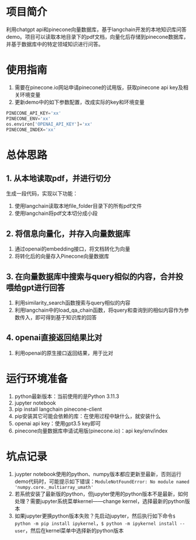 # 项目简介利用chatgpt api和pinecone向量数据库，基于langchain开发的本地知识库问答demo。项目可以读取本地目录下的pdf文档，向量化后存储到pinecone数据库，并基于数据库中的特定领域知识进行问答。# 使用指南1. 需要在pinecone.io网站申请pinecone的试用版，获取pinecone api key及相关环境变量2. 更新demo中的如下参数配置，改成实际的key和环境变量```pythonPINECONE_API_KEY='xx'PINECONE_ENV='xx'os.environ['OPENAI_API_KEY']='xx'PINECONE_INDEX='xx'```# 总体思路## 1. 从本地读取pdf，并进行切分生成一段代码，实现以下功能：1. 使用langchain读取本地file_folder目录下的所有pdf文件2. 使用langchain将pdf文本切分成小段## 2. 将信息向量化，并存入向量数据库1. 通过openai的embedding接口，将文档转化为向量2. 将转化后的向量存入Pinecone向量数据库## 3. 在向量数据库中搜索与query相似的内容，合并投喂给gpt进行回答1. 利用similarity_search函数搜索与query相似的内容2. 利用langchain中的load_qa_chain函数，将query和查询到的相似内容作为参数传入，即可得到基于知识库的回答## 4. openai直接返回结果比对1. 利用openai的原生接口返回结果，用于比对# 运行环境准备1. python最新版本：当前使用的是Python 3.11.32. jupyter notebook3. pip install langchain pinecone-client4. pip安装其它可能会依赖的库：在使用过程中缺什么，就安装什么5. openai api key：使用gpt3.5 key即可6. pinecone向量数据库申请试用版(pinecone.io)：api key/env/index # 坑点记录1. juypter notebook使用的python、numpy版本都应更新至最新，否则运行demo代码时，可能提示如下错误：```ModuleNotFoundError: No module named 'numpy.core._multiarray_umath'```2. 若系统安装了最新版的python，但jupyter使用的python版本不是最新，如何处理？需要jupyter系统菜单kernel——change kernel，选择最新的python版本3. 如果jupyter更换python版本失败？先启动jupyter，然后执行如下命令```$ python -m pip install ipykernel```，```$ python -m ipykernel install --user```，然后在kernel菜单中选择新的python版本